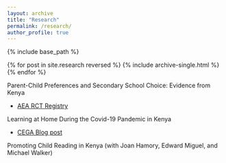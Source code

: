 ```yaml
---
layout: archive
title: "Research"
permalink: /research/
author_profile: true
---
```


{% include base_path %}

{% for post in site.research reversed %}
  {% include archive-single.html %}
{% endfor %}

Parent-Child Preferences and Secondary School Choice: Evidence from Kenya 
* [AEA RCT Registry](https://www.socialscienceregistry.org/trials/5517)


Learning at Home During the Covid-19 Pandemic in Kenya 
* [CEGA Blog post](https://medium.com/center-for-effective-global-action/how-well-are-remote-learning-tools-reaching-students-in-kenya-d8c8461c7f88)


Promoting Child Reading in Kenya (with Joan Hamory, Edward Miguel, and Michael Walker)


